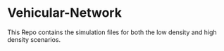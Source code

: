 # Vehicular-Network
This Repo contains the simulation files for both the low density and high density scenarios.
